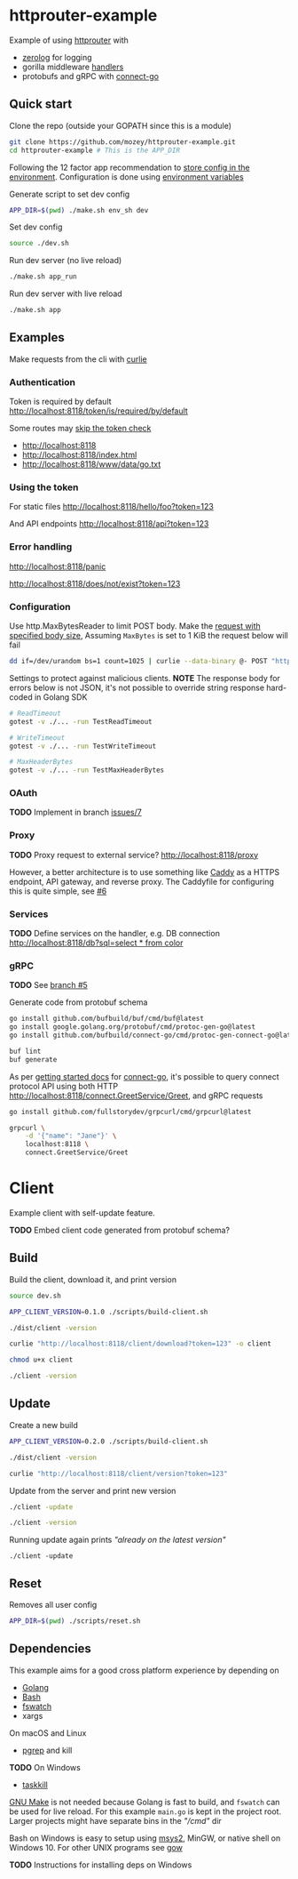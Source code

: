 # httprouter-example

Example of using [httprouter](https://github.com/julienschmidt/httprouter)
with 
- [zerolog](https://github.com/rs/zerolog) for logging
- gorilla middleware [handlers](https://github.com/gorilla/handlers)
- protobufs and gRPC with [connect-go](https://github.com/bufbuild/connect-go)


## Quick start

Clone the repo (outside your GOPATH since this is a module)
```bash
git clone https://github.com/mozey/httprouter-example.git
cd httprouter-example # This is the APP_DIR
```

Following the 12 factor app recommendation to [store config in the environment](https://12factor.net/config). Configuration is done using [environment variables](https://en.wikipedia.org/wiki/Environment_variable)

Generate script to set dev config
```bash
APP_DIR=$(pwd) ./make.sh env_sh dev
```

Set dev config
```bash
source ./dev.sh
```

Run dev server (no live reload)
```bash
./make.sh app_run
```

Run dev server with live reload
```bash
./make.sh app
```


## Examples

Make requests from the cli with [curlie](https://github.com/rs/curlie)
  
### Authentication

Token is required by default
[http://localhost:8118/token/is/required/by/default](http://localhost:8118/token/is/required/by/default)

Some routes may [skip the token check](https://github.com/mozey/httprouter-example/blob/connect-go/middleware.go#L119)
- [http://localhost:8118](http://localhost:8118)
- [http://localhost:8118/index.html](http://localhost:8118/index.html)
- [http://localhost:8118/www/data/go.txt](http://localhost:8118/www/data/go.txt)

### Using the token

For static files
[http://localhost:8118/hello/foo?token=123](http://localhost:8118/hello/foo?token=123)

And API endpoints
[http://localhost:8118/api?token=123](http://localhost:8118/api?token=123)

### Error handling

[http://localhost:8118/panic](http://localhost:8118/panic)
    
[http://localhost:8118/does/not/exist?token=123](http://localhost:8118/does/not/exist?token=123)

### Configuration

Use http.MaxBytesReader to limit POST body. Make the [request with specified body size](https://serverfault.com/a/283297), Assuming `MaxBytes` is set to 1 KiB the request below will fail
```bash
dd if=/dev/urandom bs=1 count=1025 | curlie --data-binary @- POST "http://localhost:8118/api?token=123"
```

Settings to protect against malicious clients. **NOTE** The response body for errors below is not JSON, it's not possible to override string response hard-coded in Golang SDK
```bash
# ReadTimeout
gotest -v ./... -run TestReadTimeout

# WriteTimeout
gotest -v ./... -run TestWriteTimeout

# MaxHeaderBytes
gotest -v ./... -run TestMaxHeaderBytes
```

### OAuth

**TODO** Implement in branch [issues/7](https://github.com/mozey/httprouter-example/issues/7)

### Proxy

**TODO** Proxy request to external service?
[http://localhost:8118/proxy](http://localhost:8118/proxy)

However, a better architecture is to use something like [Caddy](https://github.com/caddyserver/caddy) as a HTTPS endpoint, API gateway, and reverse proxy. The Caddyfile for configuring this is quite simple, see [#6](https://github.com/mozey/httprouter-example/issues/6)

### Services

**TODO** Define services on the handler, e.g. DB connection
[http://localhost:8118/db?sql=select * from color](http://localhost:8118/db?sql=select%20*%20from%20color)

### gRPC

**TODO** See [branch #5](https://github.com/mozey/httprouter-example/pull/5)

Generate code from protobuf schema
```bash
go install github.com/bufbuild/buf/cmd/buf@latest
go install google.golang.org/protobuf/cmd/protoc-gen-go@latest
go install github.com/bufbuild/connect-go/cmd/protoc-gen-connect-go@latest

buf lint
buf generate
```

As per [getting started docs](https://connect.build/docs/go/getting-started/) for [connect-go](https://github.com/bufbuild/connect-go#connect), it's possible to query connect protocol API using both HTTP
[http://localhost:8118/connect.GreetService/Greet](http://localhost:8118/connect.GreetService/Greet), and gRPC requests
```bash
go install github.com/fullstorydev/grpcurl/cmd/grpcurl@latest

grpcurl \
    -d '{"name": "Jane"}' \
    localhost:8118 \
    connect.GreetService/Greet
```


# Client

Example client with self-update feature.

**TODO** Embed client code generated from protobuf schema?

## Build

Build the client, download it, and print version
```bash
source dev.sh

APP_CLIENT_VERSION=0.1.0 ./scripts/build-client.sh

./dist/client -version

curlie "http://localhost:8118/client/download?token=123" -o client

chmod u+x client

./client -version
```

## Update

Create a new build
```bash
APP_CLIENT_VERSION=0.2.0 ./scripts/build-client.sh

./dist/client -version

curlie "http://localhost:8118/client/version?token=123"
```

Update from the server and print new version
```bash
./client -update

./client -version
```

Running update again prints *"already on the latest version"*
```
./client -update
```


## Reset

Removes all user config
```bash
APP_DIR=$(pwd) ./scripts/reset.sh
```


## Dependencies

This example aims for a good cross platform experience by depending on 
- [Golang](https://golang.org/) 
- [Bash](https://www.gnu.org/software/bash)
- [fswatch](https://github.com/emcrisostomo/fswatch)
- xargs

On macOS and Linux
- [pgrep](https://en.wikipedia.org/wiki/Pgrep) and kill

**TODO** On Windows
- [taskkill](https://docs.microsoft.com/en-us/windows-server/administration/windows-commands/taskkill)

[GNU Make](https://stackoverflow.com/questions/3798562/why-use-make-over-a-shell-script) 
is not needed because Golang is fast to build,
and `fswatch` can be used for live reload.
For this example `main.go` is kept in the project root.
Larger projects might have separate bins in the *"/cmd"* dir

Bash on Windows is easy to setup using 
[msys2](https://www.msys2.org/), MinGW, or native shell on Windows 10.
For other UNIX programs see [gow](https://github.com/bmatzelle/gow/wiki)

**TODO** Instructions for installing deps on Windows

